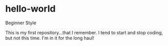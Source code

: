 # hello-world
Beginner Style

This is my first repository...that I remember. I tend to start and stop coding, but not this time. I'm in it for the long haul!
